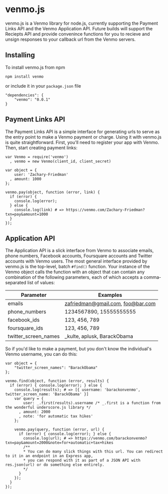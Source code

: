 venmo.js
========

venmo.js is a Venmo library for node.js, currently supporting the Payment Links API and the Venmo Application API. Future builds will support the Reciepts API and provide convenince functions for you to recieve and unsign responses to your callback url from the Venmo servers. 

Installing
----------

To install venmo.js from npm

    npm install venmo

or include it in your `package.json` file

    "dependencies": {
        "venmo": "0.0.1"
    }

Payment Links API
-----------------

The Payment Links API is a simple interface for generating urls to serve as the entry point to make a Venmo payment or charge. Using it with venmo.js is quite straightforward. First, you'll need to register your app with Venmo. Then, start creating payment links:

    var Venmo = require('venmo')
      , venmo = new Venmo(client_id, client_secret)

    var object = {
        user: 'Zachary-Friedman'
      , amount: 1000
    };

    venmo.pay(object, function (error, link) {
      if (error) {
        console.log(error);
      } else {
        console.log(link) # => https://venmo.com/Zachary-Friedman?txn=pay&amount=1000
      }
    });

Application API
---------------

The Application API is a slick interface from Venmo to associate emails, phone numbers, Facebook accounts, Foursquare accounts and Twitter accounts with Venmo users. The most general interface provided by venmo.js is the top-level, batch `#find()` function. Your instance of the Venmo object calls the function with an object that can contain any combination of the following parameters, each of which accepts a comma-separated list of values:

| Parameter            | Examples                          |
| -------------------- | --------------------------------- |
| emails               | zafriedman@gmail.com, foo@bar.com |
| phone_numbers        | 1234567890, 15555555555           |
| facebook_ids         | 123, 456, 789                     |
| foursquare_ids       | 123, 456, 789                     |
| twitter_screen_names | _kulte, aplusk, BarackObama       |

So if you'd like to make a payment, but you don't know the individual's Venmo username, you can do this:

    var object = {
        "twitter_screen_names": "BarackObama"
    };

    venmo.find(object, function (error, results) {
      if (error) { console.log(error); } else {
        console.log(results); # => [{ username: 'barackonvenmo', twitter_screen_name: 'BarackObama' }]
        var query = {
            user: _.first(results).username /* _.first is a function from the wonderful underscore.js library */
          , amount: 2000
          , note: 'for automatic tax hikes'
        };

        venmo.pay(query, function (error, url) {
          if (error) { console.log(error); } else {
            console.log(url); # => https://venmo.com/barackonvenmo?txn=pay&amount=2000&note=for+automatic+tax+hikes
            /**
            * You can do many slick things with this url. You can redirect to it in an endpoint in an Express app,
            * you can respond with it as part of a JSON API with res.json(url) or do something else entirely.
            */
          }
        });
      }
    });

